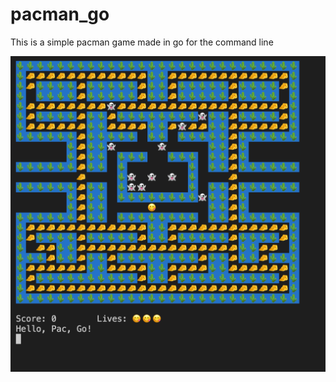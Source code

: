# pacman_go


This is a simple pacman game made in go for the command line

![Emoji Map](https://github.com/kenyaachon/pacman_go/blob/main/photos/emoji_map.png)
